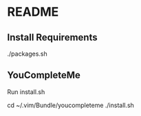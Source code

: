 # README

## Install Requirements
./packages.sh

## YouCompleteMe
Run install.sh

cd ~/.vim/Bundle/youcompleteme
./install.sh

